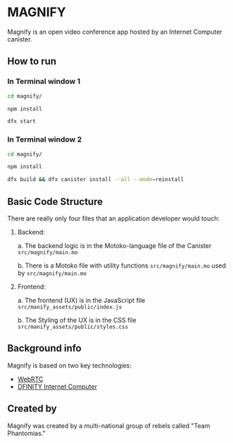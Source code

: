 # MAGNIFY

Magnify is an open video conference app hosted by an Internet Computer canister. 

## How to run

### In Terminal window 1
```bash
cd magnify/

npm install

dfx start


```

### In Terminal window 2

```bash
cd magnify/

npm install

dfx build && dfx canister install --all --mode=reinstall

```


## Basic Code Structure

There are really only four files that an application developer would touch:

1. Backend:  

    a. The backend logic is in the Motoko-language file of the Canister `src/magnify/main.mo`  

    b. There is a Motoko file with utility functions `src/magnify/main.mo` used by `src/magnify/main.mo`  

2. Frontend:   

    a. The frontend (UX) is in the JavaScript file `src/manify_assets/public/index.js`  

    b. The Styling of the UX is in the CSS file `src/manify_assets/public/styles.css`  


## Background info

Magnify is based on two key technologies:

- [WebRTC](https://webrtc.org/)
- [DFINITY Internet Computer](https://sdk.dfinity.org/developers-guide/quickstart.html)

## Created by

Magnify was created by a multi-national group of rebels called "Team Phantomias." 

